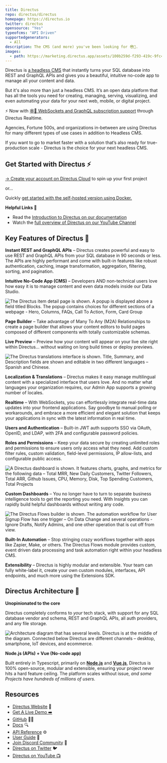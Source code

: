 ```yaml
---
title: Directus
repo: directus/directus
homepage: https://directus.io
twitter: directus
opensource: "Yes"
typeofcms: "API Driven"
supportedgenerators:
  - All
description: The CMS (and more) you've been looking for 😎🐰.
images:
  - path: https://marketing.directus.app/assets/100b259d-f293-419c-9fc4-884a7a106254?key=page2x
---
```



Directus is [a headless CMS](http://directus.io/headless-cms) that instantly turns your SQL database into REST and GraphQL APIs and gives you a beautiful, intuitive no-code app to manage all your content and data.

But it's also more than just a headless CMS. It’s an open data platform that has all the tools you need for creating, managing, serving, visualizing, and even automating your data for your next web, mobile, or digital project.

⚡ Now with [🕸️🧦 WebSockets and GraphQL subscription support](https://youtu.be/SCjBCAsONig) through Directus Realtime.

Agencies, Fortune 500s, and organizations in-between are using Directus for many different types of use cases in addition to Headless CMS.

If you want to go to market faster with a solution that’s also ready for true-production scale - Directus is the choice for your next headless CMS.

## Get Started with Directus ⚡

[-> Create your account on Directus Cloud](https://directus.cloud/) to spin up your first project

or...

Quickly [get started with the self-hosted version using Docker.](https://docs.directus.io/self-hosted/quickstart.html)

**Helpful Links 🔗**

- Read the [Introduction to Directus on our documentation](https://docs.directus.io/getting-started/introduction.html)
- Watch the [full overview of Directus on our YouTube Channel](https://youtu.be/viURaw3oiBA)

## Key Features of Directus 🧰

**Instant REST and GraphQL APIs** – Directus creates powerful and easy to use REST and GraphQL APIs from your SQL database in 90 seconds or less. The APIs are highly performant and come with built-in features like robust authentication, caching, image transformation, aggregation, filtering, sorting, and pagination.

**Intuitive No-Code App (CMS)** – Developers AND non-technical users love how easy it is to manage content and even data models inside our Data Studio.

![The Directus item detail page is shown. A popup is displayed above a field titled Blocks. The popup contains choices for different sections of a webpage - Hero, Columns, FAQs, Call To Action, Form, Card Group](https://marketing.directus.app/assets/751d81ab-bd14-406c-bc3b-c98bce2a7de7?key=page2x)

**Page Builder** – Take advantage of Many To Any (M2A) Relationships to create a page builder that allows your content editors to build pages composed of different components with totally customizable schemas.

**Live Preview** – Preview how your content will appear on your live site right within Directus... without waiting on long build times or deploy previews.

![The Directus translations interface is shown. Title, Summary, and Description fields are shown and editable in two different languages – Spanish and Chinese.](https://directus.io/assets/img/screenshots/v9/translations.png)

**Localization & Translations** – Directus makes it easy manage multilingual content with a specialized interface that users love. And no matter what languages your organization requires, our Admin App supports a growing number of locales.

**Realtime** – With WebSockets, you can effortlessly integrate real-time data updates into your frontend applications. Say goodbye to manual polling or workarounds, and embrace a more efficient and elegant solution that keeps your applications in sync with the latest information in real time.

**Users and Authentication** – Built-in JWT auth supports SSO via OAuth, OpenID, and LDAP, with 2FA and configurable password policies.

**Roles and Permissions** – Keep your data secure by creating unlimited roles and permissions to ensure users only access what they need. Add custom filter rules, custom validation, field-level permissions, IP allow-lists, and configurable public access.

![A Directus dashboard is shown. It features charts, graphs, and metrics for the following data – Total MRR, New Daily Customers, Twitter Followers, Total ARR, Github Issues, CPU, Memory, Disk, Top Spending Customers, Total Projects](https://directus.io/assets/img/screenshots/v9/insights.png)

**Custom Dashboards** – You no longer have to turn to separate business intelligence tools to get the reporting you need. With Insights you can rapidly build helpful dashboards without writing any code.

![The Directus Flows builder is shown. The automation workflow for User Signup Flow has one trigger – On Data Change and several operations - Ignore Drafts, Notify Admins, and one other operation that is cut off from view.](https://marketing.directus.app/assets/6547164b-b3c3-4207-ab46-ce3506464296?key=page2x)

**Built-In Automation** – Stop stringing crazy workflows together with apps like Zapier, Make, or others. The Directus Flows module provides custom, event driven data processing and task automation right within your headless CMS.

**Extensibility** – Directus is highly modular and extensible. Your team can fully white-label it, create your own custom modules, interfaces, API endpoints, and much more using the Extensions SDK.

## Directus Architecture 🤖

**Unopinionated to the core**

Directus completely conforms to *your* tech stack, with support for any SQL database vendor and schema, REST and GraphQL APIs, all auth providers, and any file storage.

![Architecture diagram that has several levels. Directus is at the middle of the diagram. Connected below Directus are different channels – desktop, smartphone, IoT devices, and ecommerce.](https://marketing.directus.app/assets/c03311df-ed27-460d-8f16-2f49cd76f43a?key=page2x)

**Node.js (APIs) + Vue (No-code app)**

Built entirely in Typescript, primarily on **[Node.js](https://nodejs.dev/)** and **[Vue.js](https://vuejs.org/)**, Directus is 100% open-source, modular and extensible, ensuring your project never hits a hard feature ceiling. The platform scales without issue, *and some Projects have hundreds of millions of users.*

## Resources

- [Directus Website](https://directus.io/) 🔗
- [Get A Live Demo ➡️](https://directus.io/contact/)
- [GitHub](https://github.com/directus/directus) 🧑‍💻
- [Docs](https://docs.directus.io/) 🔍
- [API Reference](https://docs.directus.io/reference/introduction.html) ⚙️
- [User Guide](https://docs.directus.io/app/overview.html) 👤
- [Join Discord Community](https://directus.chat/) 🐰
- [Directus on Twitter](https://twitter.com/directus) 🐦
- [Directus on YouTube 📺](https://www.youtube.com/@DirectusVideos)

